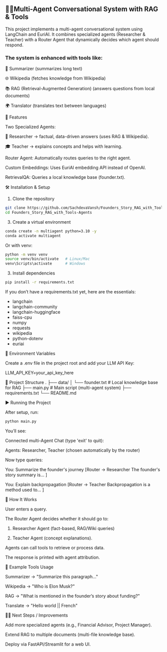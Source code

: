 ## 🧑‍💻Multi-Agent Conversational System with RAG & Tools

This project implements a multi-agent conversational system using LangChain and EuriAI.
It combines specialized agents (Researcher & Teacher) with a Router Agent that dynamically decides which agent should respond.

### The system is enhanced with tools like:

📄 Summarizer (summarizes long text)

🌐 Wikipedia (fetches knowledge from Wikipedia)

📚 RAG (Retrieval-Augmented Generation) (answers questions from local documents)

🌍 Translator (translates text between languages)

🚀 Features

Two Specialized Agents:

🧪 Researcher → factual, data-driven answers (uses RAG & Wikipedia).

🎓 Teacher → explains concepts and helps with learning.

Router Agent: Automatically routes queries to the right agent.

Custom Embeddings: Uses EuriAI embedding API instead of OpenAI.

RetrievalQA: Queries a local knowledge base (founder.txt).

🛠️ Installation & Setup

1. Clone the repository

```bash
git clone https://github.com/SachdevaVansh/Founders_Story_RAG_with_Tools-Agents.git
cd Founders_Story_RAG_with_Tools-Agents
```

3. Create a virtual environment

```bash
conda create -n multiagent python=3.10 -y
conda activate multiagent
```

Or with venv:

```bash
python -m venv venv
source venv/bin/activate   # Linux/Mac
venv\Scripts\activate      # Windows
```

3. Install dependencies

```bash
pip install -r requirements.txt
```

If you don’t have a requirements.txt yet, here are the essentials:

- langchain
- langchain-community
- langchain-huggingface
- faiss-cpu
- numpy
- requests
- wikipedia
- python-dotenv
- euriai

🔑 Environment Variables

Create a .env file in the project root and add your LLM API Key:

LLM_API_KEY=your_api_key_here

📂 Project Structure
.
├── data/
│   └── founder.txt        # Local knowledge base for RAG
├── main.py                # Main script (multi-agent system)
├── requirements.txt
└── README.md

▶️ Running the Project

After setup, run:
```bash
python main.py
```

You’ll see:

Connected multi-Agent Chat (type 'exit' to quit):

Agents: Researcher, Teacher (chosen automatically by the router) 


Now type queries:

You: Summarize the founder's journey
[Router -> Researcher
  The founder's story summary is... ]

You: Explain backpropagation
[Router -> Teacher
  Backpropagation is a method used to... ]

🧩 How It Works

User enters a query.

The Router Agent decides whether it should go to:

1. Researcher Agent (fact-based, RAG/Wiki queries)

2. Teacher Agent (concept explanations).

Agents can call tools to retrieve or process data.

The response is printed with agent attribution.

📝 Example Tools Usage

Summarizer → "Summarize this paragraph..."

Wikipedia → "Who is Elon Musk?"

RAG → "What is mentioned in the founder’s story about funding?"

Translate → "Hello world || French"

🧑‍🔧 Next Steps / Improvements

Add more specialized agents (e.g., Financial Advisor, Project Manager).

Extend RAG to multiple documents (multi-file knowledge base).

Deploy via FastAPI/Streamlit for a web UI.
